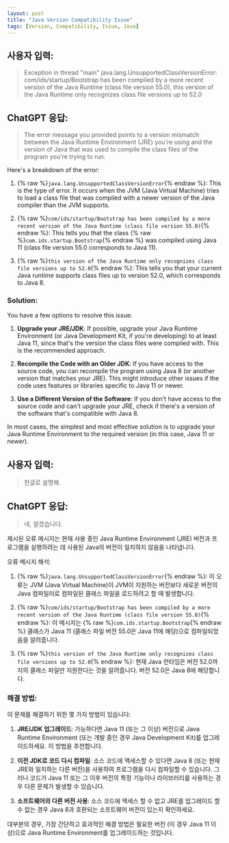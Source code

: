 ```yaml
---
layout: post
title: "Java Version Compatibility Issue"
tags: [Version, Compatibility, Issue, Java]
---
```


## 사용자 입력:
> Exception in thread "main" java.lang.UnsupportedClassVersionError: com/ids/startup/Bootstrap has been compiled by a more recent version of the Java Runtime (class file version 55.0), this version of the Java Runtime only recognizes class file versions up to 52.0


## ChatGPT 응답:
> The error message you provided points to a version mismatch between the Java Runtime Environment (JRE) you're using and the version of Java that was used to compile the class files of the program you're trying to run.

Here's a breakdown of the error:

1. {% raw %}`java.lang.UnsupportedClassVersionError`{% endraw %}: This is the type of error. It occurs when the JVM (Java Virtual Machine) tries to load a class file that was compiled with a newer version of the Java compiler than the JVM supports.
 
2. {% raw %}`com/ids/startup/Bootstrap has been compiled by a more recent version of the Java Runtime (class file version 55.0)`{% endraw %}: This tells you that the class {% raw %}`com.ids.startup.Bootstrap`{% endraw %} was compiled using Java 11 (class file version 55.0 corresponds to Java 11).

3. {% raw %}`this version of the Java Runtime only recognizes class file versions up to 52.0`{% endraw %}: This tells you that your current Java runtime supports class files up to version 52.0, which corresponds to Java 8.

### Solution:

You have a few options to resolve this issue:

1. **Upgrade your JRE/JDK**: If possible, upgrade your Java Runtime Environment (or Java Development Kit, if you're developing) to at least Java 11, since that's the version the class files were compiled with. This is the recommended approach.

2. **Recompile the Code with an Older JDK**: If you have access to the source code, you can recompile the program using Java 8 (or another version that matches your JRE). This might introduce other issues if the code uses features or libraries specific to Java 11 or newer.

3. **Use a Different Version of the Software**: If you don't have access to the source code and can't upgrade your JRE, check if there's a version of the software that's compatible with Java 8.

In most cases, the simplest and most effective solution is to upgrade your Java Runtime Environment to the required version (in this case, Java 11 or newer).

## 사용자 입력:
>  한글로 설명해.

## ChatGPT 응답:
> 네, 알겠습니다.

제시된 오류 메시지는 현재 사용 중인 Java Runtime Environment (JRE) 버전과 프로그램을 실행하려는 데 사용된 Java의 버전이 일치하지 않음을 나타냅니다.

오류 메시지 해석:
1. {% raw %}`java.lang.UnsupportedClassVersionError`{% endraw %}: 이 오류는 JVM (Java Virtual Machine)이 JVM이 지원하는 버전보다 새로운 버전의 Java 컴파일러로 컴파일된 클래스 파일을 로드하려고 할 때 발생합니다.
 
2. {% raw %}`com/ids/startup/Bootstrap has been compiled by a more recent version of the Java Runtime (class file version 55.0)`{% endraw %}: 이 메시지는 {% raw %}`com.ids.startup.Bootstrap`{% endraw %} 클래스가 Java 11 (클래스 파일 버전 55.0은 Java 11에 해당)으로 컴파일되었음을 알려줍니다.

3. {% raw %}`this version of the Java Runtime only recognizes class file versions up to 52.0`{% endraw %}: 현재 Java 런타임은 버전 52.0까지의 클래스 파일만 지원한다는 것을 알려줍니다. 버전 52.0은 Java 8에 해당합니다.

### 해결 방법:

이 문제를 해결하기 위한 몇 가지 방법이 있습니다:

1. **JRE/JDK 업그레이드**: 가능하다면 Java 11 (또는 그 이상) 버전으로 Java Runtime Environment (또는 개발 중인 경우 Java Development Kit)를 업그레이드하세요. 이 방법을 추천합니다.

2. **이전 JDK로 코드 다시 컴파일**: 소스 코드에 액세스할 수 있다면 Java 8 (또는 현재 JRE와 일치하는 다른 버전)을 사용하여 프로그램을 다시 컴파일할 수 있습니다. 그러나 코드가 Java 11 또는 그 이후 버전의 특정 기능이나 라이브러리를 사용하는 경우 다른 문제가 발생할 수 있습니다.

3. **소프트웨어의 다른 버전 사용**: 소스 코드에 액세스 할 수 없고 JRE를 업그레이드 할 수 없는 경우 Java 8과 호환되는 소프트웨어 버전이 있는지 확인하세요.

대부분의 경우, 가장 간단하고 효과적인 해결 방법은 필요한 버전 (이 경우 Java 11 이상)으로 Java Runtime Environment를 업그레이드하는 것입니다.

